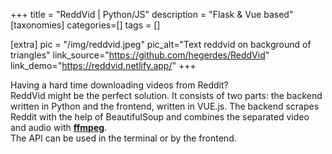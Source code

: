 +++
title = "ReddVid | Python/JS"
description = "Flask & Vue based"
[taxonomies]
categories=[]
tags = []

[extra]
pic = "/img/reddvid.jpeg"
pic_alt="Text reddvid on background of triangles"
link_source="https://github.com/hegerdes/ReddVid"
link_demo="https://reddvid.netlify.app/"
+++

Having a hard time downloading videos from Reddit?  
ReddVid might be the perfect solution. It consists of two parts: the backend written in Python and the frontend, written in VUE.js. The backend scrapes Reddit with the help of BeautifulSoup and combines the separated video and audio with **[ffmpeg](https://www.ffmpeg.org/)**.  
The API can be used in the terminal or by the frontend.
